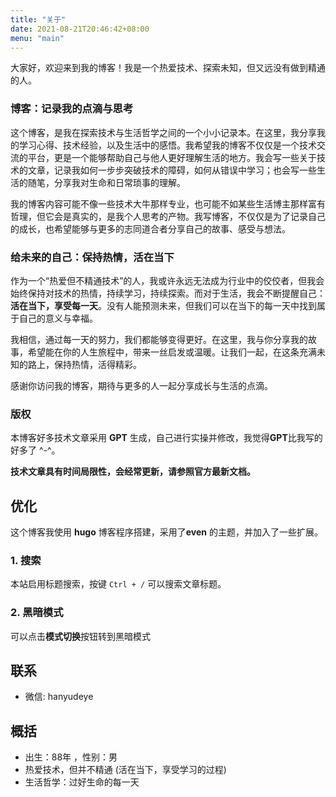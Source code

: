 ```yaml
---
title: "关于"
date: 2021-08-21T20:46:42+08:00
menu: "main"
---
```


大家好，欢迎来到我的博客！我是一个热爱技术、探索未知，但又远没有做到精通的人。


### **博客：记录我的点滴与思考**

这个博客，是我在探索技术与生活哲学之间的一个小小记录本。在这里，我分享我的学习心得、技术经验，以及生活中的感悟。我希望我的博客不仅仅是一个技术交流的平台，更是一个能够帮助自己与他人更好理解生活的地方。我会写一些关于技术的文章，记录我如何一步步突破技术的障碍，如何从错误中学习；也会写一些生活的随笔，分享我对生命和日常琐事的理解。

我的博客内容可能不像一些技术大牛那样专业，也可能不如某些生活博主那样富有哲理，但它会是真实的，是我个人思考的产物。我写博客，不仅仅是为了记录自己的成长，也希望能够与更多的志同道合者分享自己的故事、感受与想法。

### **给未来的自己：保持热情，活在当下**

作为一个“热爱但不精通技术”的人，我或许永远无法成为行业中的佼佼者，但我会始终保持对技术的热情，持续学习，持续探索。而对于生活，我会不断提醒自己：**活在当下，享受每一天**。没有人能预测未来，但我们可以在当下的每一天中找到属于自己的意义与幸福。

我相信，通过每一天的努力，我们都能够变得更好。在这里，我与你分享我的故事，希望能在你的人生旅程中，带来一丝启发或温暖。让我们一起，在这条充满未知的路上，保持热情，活得精彩。

感谢你访问我的博客，期待与更多的人一起分享成长与生活的点滴。

### **版权**

本博客好多技术文章采用 **GPT** 生成，自己进行实操并修改，我觉得**GPT**比我写的好多了 ^-^。
 
**技术文章具有时间局限性，会经常更新，请参照官方最新文档。**

## **优化**

这个博客我使用 **hugo** 博客程序搭建，采用了**even** 的主题，并加入了一些扩展。

### 1. 搜索

 本站启用标题搜索，按键 `Ctrl + /` 可以搜索文章标题。

### 2. 黑暗模式

可以点击**模式切换**按钮转到黑暗模式

## **联系**

- 微信: hanyudeye

## **概括**

- 出生：88年 ，性别：男
- 热爱技术，但并不精通 (活在当下，享受学习的过程)
- 生活哲学：过好生命的每一天